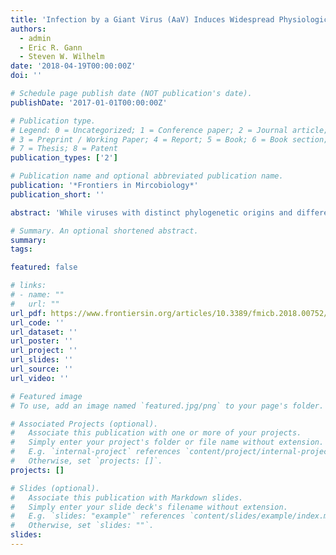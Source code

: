 ```yaml
---
title: 'Infection by a Giant Virus (AaV) Induces Widespread Physiological Reprogramming in Aureococcus anophagefferens CCMP1984 – A Harmful Bloom Algae'
authors:
  - admin
  - Eric R. Gann
  - Steven W. Wilhelm
date: '2018-04-19T00:00:00Z'
doi: ''

# Schedule page publish date (NOT publication's date).
publishDate: '2017-01-01T00:00:00Z'

# Publication type.
# Legend: 0 = Uncategorized; 1 = Conference paper; 2 = Journal article;
# 3 = Preprint / Working Paper; 4 = Report; 5 = Book; 6 = Book section;
# 7 = Thesis; 8 = Patent
publication_types: ['2']

# Publication name and optional abbreviated publication name.
publication: '*Frontiers in Mircobiology*'
publication_short: ''

abstract: 'While viruses with distinct phylogenetic origins and different nucleic acid types can infect and lyse eukaryotic phytoplankton, “giant” dsDNA viruses have been found to be associated with important ecological processes, including the collapse of algal blooms. However, the molecular aspects of giant virus–host interactions remain largely unknown. Aureococcus anophagefferens virus (AaV), a giant virus in the Mimiviridae clade, is known to play a critical role in regulating the fate of brown tide blooms caused by the pelagophyte Aureococcus anophagefferens. To understand the physiological response of A. anophagefferens CCMP1984 upon AaV infection, we studied the transcriptomic landscape of this host–virus pair over an entire infection cycle using a RNA-sequencing approach. A massive transcriptional response of the host was evident as early as 5 min post-infection, with modulation of specific processes likely related to both host defense mechanism(s) and viral takeover of the cell. Infected Aureococcus showed a relative suppression of host-cell transcripts associated with photosynthesis, cytoskeleton formation, fatty acid, and carbohydrate biosynthesis. In contrast, host cell processes related to protein synthesis, polyamine biosynthesis, cellular respiration, transcription, and RNA processing were overrepresented compared to the healthy cultures at different stages of the infection cycle. A large number of redox active host-selenoproteins were overexpressed, which suggested that viral replication and assembly progresses in a highly oxidative environment. The majority (99.2%) of annotated AaV genes were expressed at some point during the infection cycle and demonstrated a clear temporal–expression pattern and an increasing relative expression for the majority of the genes through the time course. We detected a putative early promoter motif for AaV, which was highly similar to the early promoter elements of two other Mimiviridae members, indicating some degree of evolutionary conservation of gene regulation within this clade. This large-scale transcriptome study provides insights into the Aureococcus cells infected by a giant virus and establishes a foundation to test hypotheses regarding metabolic and regulatory processes critical for AaV and other Mimiviridae members.'

# Summary. An optional shortened abstract.
summary:
tags:

featured: false

# links:
# - name: ""
#   url: ""
url_pdf: https://www.frontiersin.org/articles/10.3389/fmicb.2018.00752/pdf
url_code: ''
url_dataset: ''
url_poster: ''
url_project: ''
url_slides: ''
url_source: ''
url_video: ''

# Featured image
# To use, add an image named `featured.jpg/png` to your page's folder.

# Associated Projects (optional).
#   Associate this publication with one or more of your projects.
#   Simply enter your project's folder or file name without extension.
#   E.g. `internal-project` references `content/project/internal-project/index.md`.
#   Otherwise, set `projects: []`.
projects: []

# Slides (optional).
#   Associate this publication with Markdown slides.
#   Simply enter your slide deck's filename without extension.
#   E.g. `slides: "example"` references `content/slides/example/index.md`.
#   Otherwise, set `slides: ""`.
slides:
---
```



